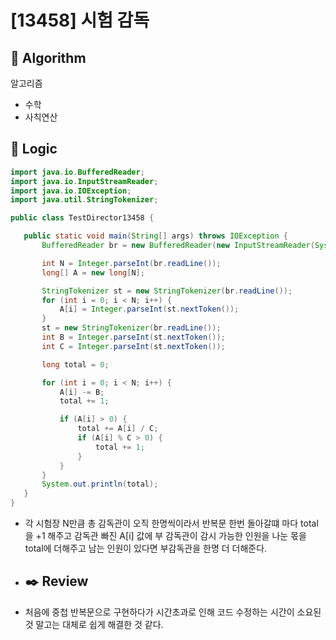 # [13458] 시험 감독

## :pushpin: **Algorithm**

알고리즘
- 수학
- 사칙연산
## :round_pushpin: **Logic**

 ```java
import java.io.BufferedReader;
import java.io.InputStreamReader;
import java.io.IOException;
import java.util.StringTokenizer;

public class TestDirector13458 {

    public static void main(String[] args) throws IOException {
        BufferedReader br = new BufferedReader(new InputStreamReader(System.in));

        int N = Integer.parseInt(br.readLine());
        long[] A = new long[N];

        StringTokenizer st = new StringTokenizer(br.readLine());
        for (int i = 0; i < N; i++) {
            A[i] = Integer.parseInt(st.nextToken());
        }
        st = new StringTokenizer(br.readLine());
        int B = Integer.parseInt(st.nextToken());
        int C = Integer.parseInt(st.nextToken());

        long total = 0;

        for (int i = 0; i < N; i++) {
            A[i] -= B;
            total += 1;

            if (A[i] > 0) {
                total += A[i] / C;
                if (A[i] % C > 0) {
                    total += 1;
                }
            }
        }
        System.out.println(total);
    }
}


 ```

- 각 시험장 N만큼 총 감독관이 오직 한명씩이라서 반복문 한번 돌아갈떄 마다 total을 +1 해주고 감독관 빠진 A[i] 값에 부 감독관이 감시 가능한 인원을 나눈 몫을 total에 더해주고 남는 인원이 있다면 부감독관을 한명 더 더해준다.
- ## :black_nib: **Review**

- 처음에 중첩 반복문으로 구현하다가 시간초과로 인해 코드 수정하는 시간이 소요된 것 말고는 대체로 쉽게 해결한 것 같다.